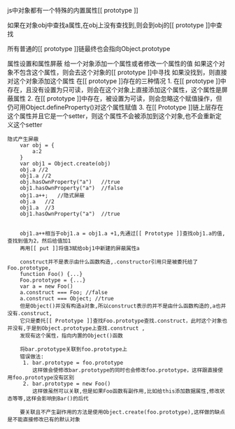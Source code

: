 js中对象都有一个特殊的内置属性[[ prototype ]]

如果在对象obj中查找a属性,在obj上没有查找到,则会到obj的[[ prototype ]]中查找

所有普通的[[ prototype ]]链最终也会指向Object.prototype

属性设置和属性屏蔽
    给一个对象添加一个属性或者修改一个属性的值
        如果这个对象不包含这个属性，则会去这个对象的[[ prototype ]]中寻找
        如果没找到，则直接对这个对象添加这个属性
        在[[ prototype ]]存在的三种情况
            1. 在[[ prototype ]]中存在，且没有设置为只可读，则会在这个对象上直接添加这个属性，这个属性是屏蔽属性
            2. 在[[ prototype ]]中存在，被设置为可读，则会忽略这个赋值操作，但仍可用Object.defineProperty()对这个属性赋值
            3. 在[[ Prototype ]]链上层存在这个属性并且它是一个setter，则这个属性不会被添加到这个对象,也不会重新定义这个setter

    隐式产生屏蔽
        var obj = {
            a:2
        }
        var obj1 = Object.create(obj)
        obj.a //2
        obj1.a //2
        obj.hasOwnProperty("a")   //true
        obj1.hasOwnProperty("a")  //false
        obj1.a++;   //隐式屏蔽
        obj.a   //2
        obj1.a  //3
        obj1.hasOwnProperty("a")  //true


        obj1.a++相当于obj1.a = obj1.a +1,先通过[[ Prototype ]]查找obj1.a的值,查找到值为2，然后给值加1
        再用[[ put ]]将值3赋给obj1中新建的屏蔽属性a

        construct并不是表示由什么函数构造,.constructor引用只是被委托给了Foo.prototype,
        function Foo() {...}
        Foo.prototype = {...}
        var a = new Foo()
        a.construct === Foo; //false
        a.construct === Object; //true
        但是Object()并没有构造a对象,所以construct表示的并不是由什么函数构造的,a也并没有.construct,
        它只是委托[[ Prototype ]]查找Foo.prototype查找.construct，此时这个对象也并没有,于是到Object.prototype上查找.construct ,
        发现有这个属性，指向内置的Object()函数

        将bar.prototype关联到foo.prototype上
        错误做法:
         1. bar.prototype = foo.prototype 
            这样做会使修改bar.prototype的同时也会修改foo.prototype，这样跟直接使用foo.prototype没有区别
         2. bar.prototype = new Foo()
            这样做虽然可以关联,但是如果Foo函数有副作用,比如给this添加数据属性,修改状态等等,这样会影响到Bar()的后代

        要关联且不产生副作用的方法是使用Object.create(foo.prototype),这样做的缺点是不能直接修改已有的默认对象